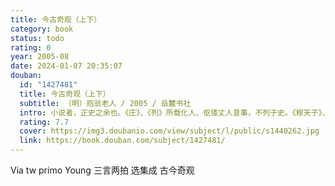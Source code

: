```yaml
---
title: 今古奇观（上下）
category: book
status: todo
rating: 0
year: 2005-08
date: 2024-01-07 20:35:07
douban:
  id: "1427481"
  title: 今古奇观（上下）
  subtitle: （明）抱翁老人 / 2005 / 岳麓书社
  intro: 小说者，正史之余也。《庄》、《列》所载化人、伛偻丈人昔事，不列于史。《穆天子》、《四公传》、《吴越春秋》，皆小说之类也。《开元遗事》、《红线》、《无双》、《香丸》、《隐娘》诸传，《睽车》、《夷坚》各志，名为小说，而其文雅驯，闾阎罕能道之。代人黄繙绰、敬新磨等，搬演杂剧，隐讽时事，事属乌有，虽通于俗，其本不传。至有宋，孝是以天下养太上，命传从访民间奇事，日进一回，谓之说话人，而通俗演义一种，乃始盛行。然事多鄙俚，加以忌讳，读之嚼蜡，殊不足观。元施、罗二公，大杨斯道，《水浒》、《三国》，奇奇正正，河汉无极。论者以二集配《伯喈》、《西厢》传奇，号四大书，厥现伟矣。迫于皇明，文治聿新，作者竞爽，勿论廊庙鸿编，即稗官野史，卓然*绝千古，说书一家，亦有专门。然《金瓶》书而，贻讥於诲淫；《西游》、《西洋》，逞臆于画鬼。无关风化，奚取连篇？墨憨斋增补《平妖》，穷工极变，不失本未，其技在《水浒》、《三国》之间。至所纂《喻世》、《警世》、《醒世》三言，极摹人情世态之歧，备写悲欢离合立致，可谓钦异拔新，洞心骇目。而曲终奏雅，归于厚俗。即空观主人壶矢代兴，爱有《拍案惊奇》两刻，颇费搜获，足供谈麈。合之大二百种，卷性浩繁，观览难周；且罗辑取盈，安得事事皆奇。辟如印累累，经若苦，虽公选之世，宁无一二具臣充位。余拟拔其尤百回，重加绣梓，以成巨览，而抱瓮老人先得我心，选别四十种，名为《今古奇观》。夫蜃楼海市，焰山火井，现非不奇，然非耳目经见之事，未免为疑冰之虫。故夫天下之真奇，在未有不出于庸常者也。仁义礼智，谓之常心；忠孝节烈，谓之常行；善恶果报，谓之常理；圣贤豪杰，谓之常人。然常心不多葆，常行不多修，常理不多见，常人不多见，则相与惊而道之。闻者或悲或叹，或喜或愕。其善者知劝，而不善者亦有所惭恧惊惕，以共成风化之美。则夫动人以至奇者，乃训人以至常者也。吾安知闾阎之务不通于廊庙，稗秕之语不符干正史？若作吞刀吐火、冬雷夏冰例观，是引人云雾，全无是处。吾以望之善读小说者。姑苏笑花主人漫题
  rating: 7.7
  cover: https://img3.doubanio.com/view/subject/l/public/s1440262.jpg
  link: https://book.douban.com/subject/1427481/
---
```


Via tw primo Young 三言两拍 选集成 古今奇观